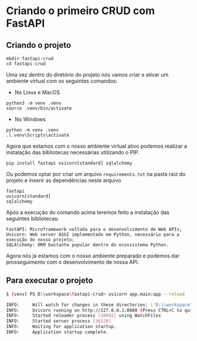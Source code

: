 # Criando o primeiro CRUD com FastAPI

## Criando o projeto

    mkdir fastapi-crud
    cd fastapi-crud

Uma vez dentro do diretório do projeto nós vamos criar e ativar um ambiente virtual com os seguintes comandos:
- No Linux e MacOS
```
python3 -m venv .venv
source .venv/bin/activate
```
- No Windows
```
python -m venv .venv
.\.venv\Scripts\activate
```
Agora que estamos com o nosso ambiente virtual ativo podemos realizar a instalação das bibliotecas necessárias utilizando o PIP.
```
pip install fastapi uvicorn[standard] sqlalchemy
```
Ou podemos optar por criar um arquivo `requirements.txt` na pasta raiz do projeto e inserir as dependências neste arquivo
```
fastapi
uvicorn[standard]
sqlalchemy
```

Após a execução do comando acima teremos feito a instalação das seguintes bibliotecas:

    FastAPI: Microframework voltada para o desenvolvimento de Web APIs;
    Uvicorn: Web server ASGI implementado em Python, necessário para a execução do nosso projeto;
    SQLAlchemy: ORM bastante popular dentro do ecossistema Python.

Agora nós já estamos com o nosso ambiente preparado e podemos dar prosseguimento com o desenvolvimento de nossa API.

## Para executar o projeto

```bash
$ (venv) PS D:\workspace\fastapi-crud> uvicorn app.main:app --reload

INFO:     Will watch for changes in these directories: ['D:\\workspace\\fastapi-crud']
INFO:     Uvicorn running on http://127.0.0.1:8000 (Press CTRL+C to quit)
INFO:     Started reloader process [26692] using WatchFiles
INFO:     Started server process [30120]
INFO:     Waiting for application startup.
INFO:     Application startup complete.
```
